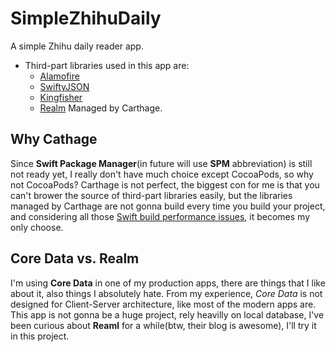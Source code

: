 # SimpleZhihuDaily
A simple Zhihu daily reader app.

* Third-part libraries used in this app are:
  * [Alamofire](https://github.com/Alamofire/Alamofire)
  * [SwiftyJSON](https://github.com/SwiftyJSON/SwiftyJSON)
  * [Kingfisher](https://github.com/onevcat/Kingfisher)
  * [Realm](https://realm.io/)
Managed by Carthage.

## Why Cathage
Since **Swift Package Manager**(in future will use **SPM** abbreviation) is still not ready yet, I really don't have much choice except CocoaPods, so why not CocoaPods?
Carthage is not perfect, the biggest con for me is that you can't brower the source of third-part libraries easily, but the libraries managed by Carthage are not gonna build every time you build your project, and considering all those [Swift build performance issues](https://medium.com/@RobertGummesson/regarding-swift-build-time-optimizations-fc92cdd91e31#.43ddf9po4), it becomes my only choose.

## Core Data vs. Realm
I'm using **Core Data** in one of my production apps, there are things that I like about it, also things I absolutely hate. From my experience, *Core Data* is not designed for Client-Server architecture, like most of the modern apps are. This app is not gonna be a huge project, rely heavilly on local database, I've been curious about **Reaml** for a while(btw, their blog is awesome), I'll try it in this project.
